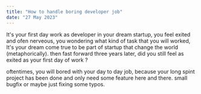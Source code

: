 ```yaml
---
title: "How to handle boring developer job"
date: "27 May 2023"
---
```


<!-- - define what is senior mean ?
- dont compare yourself with others
- realize that you have your own path, and unique way to improve
- define what is your struggle
- getting things don't make you senior
- do extra miles

- every job at the end will become "repetitive task" that not challenge anymore how to handle it
- do improvement
- rewrite it
- create tooling to make it faster
- create unit test -->

It's your first day work as developer in your dream startup, you feel exited and ofen nerveous, you wondering what kind of task that you will worked, It's your dream come true to be part of startup that change the world (metaphorically). then fast forward three years later, did you still feel as exited as your first day of work ?

oftentimes, you will bored with your day to day job, because your long spint project has been done and only need some feature here and there. small bugfix or maybe just fixing some typos.
